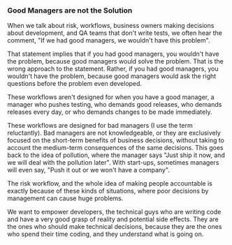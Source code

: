 ### Good Managers are not the Solution

When we talk about risk, workflows, business owners making decisions about development, and QA teams that don't write tests, we often hear the comment, "If we had good managers, we wouldn't have this problem".

That statement implies that if you had good managers, you wouldn't have the problem, because good managers would solve the problem. That is the wrong approach to the statement. Rather, if you had good managers, you wouldn't have the problem, because good managers would ask the right questions before the problem even developed.

These workflows aren't designed for when you have a good manager, a manager who pushes testing, who demands good releases, who demands releases every day, or who demands changes to be made immediately.

These workflows are designed for bad managers (I use the term reluctantly). Bad managers are not knowledgeable, or they are exclusively focused on the short-term benefits of business decisions, without taking to account the medium-term consequences of the same decisions. This goes back to the idea of pollution, where the manager says "Just ship it now, and we will deal with the pollution later". With start-ups, sometimes managers will even say, "Push it out or we won't have a company".

The risk workflow, and the whole idea of making people accountable is exactly because of these kinds of situations, where poor decisions by management can cause huge problems. 

We want to empower developers, the technical guys who are writing code and have a very good grasp of reality and potential side effects. They are the ones who should make technical decisions, because they are the ones who spend their time coding, and they understand what is going on.
